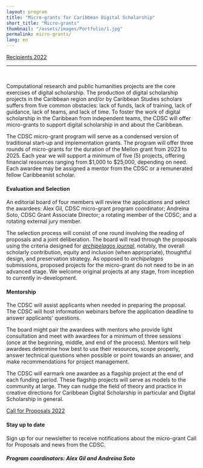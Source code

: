 ```yaml
---
layout: program
title: "Micro-grants for Caribbean Digital Scholarship"
short_title: "Micro-grants"
thumbnail: "/assets/images/Portfolio/1.jpg"
permalink: micro-grants/
lang: en
---
```


<div class="project-demo-btn">
        <a class="btn project-btn" href="{{site.baseurl}}/micro-grants/recipients2022/">Recipients 2022</a>
    </div>
<hr>
<br>
<div class="portfolio-details">
     <p>Computational research and public humanities projects are the core exercises of digital scholarship. The production of digital scholarship projects in the Caribbean region and/or by Caribbean Studies scholars suffers from five common obstacles: lack of funds, lack of training, lack of guidance, lack of teams, and lack of time. To foster the work of digital scholarship in the Caribbean from independent teams, the CDSC will offer micro-grants to support digital scholarship in and about the Caribbean.</p>
    <p>The CDSC micro-grant program will serve as a condensed version of traditional start-up and implementation grants. The program will offer three rounds of micro-grants for the duration of the Mellon grant from 2023 to 2025. Each year we will support a minimum of five (5) projects, offering financial resources ranging from $1,000 to $25,000, depending on need. Each awardee may be assigned a mentor from the CDSC or a remunerated fellow Caribbeanist scholar.</p> 
    <h4>Evaluation and Selection</h4>
    <p>An editorial board of four members will review the applications and select the awardees: Alex Gil, CDSC micro-grant program coordinator; Andreina Soto, CDSC Grant Associate Director; a rotating member of the CDSC; and a rotating external jury member.</p>
    <p>The selection process will consist of one round involving the reading of proposals and a joint deliberation. The board will read through the proposals using the criteria designed for <a href="https://archipelagosjournal.org/reviewers.html" target="_blank"><em>archipelagos journal</em></a>, notably, the overall scholarly contribution, equity and inclusion (when appropriate), thoughtful design, and preservation strategy. As opposed to <em>archipelagos</em> submissions, proposed projects for the micro-grant do not need to be in an advanced stage. We welcome original projects at any stage, from inception to currently in-development.</p>
    <h4>Mentorship</h4>
    <p>The CDSC will assist applicants when needed in preparing the proposal. The CDSC will host information webinars before the application deadline to answer applicants' questions.</p>
    <p>The board might pair the awardees with mentors who provide light consultation and meet with awardees for a minimum of three sessions (once at the beginning, middle, and end of the process). Mentors will help awardees determine how best to use their resources, scope properly, answer technical questions when possible or point towards an answer, and make recommendations for project management.</p>
    <p> The CDSC will earmark one awardee as a flagship project at the end of each funding period. These flagship projects will serve as models to the community at large. They can nudge the field of theory and practice in creative directions for Caribbean Digital Scholarship in particular and Digital Scholarship in general.</p>
    <div class="project-demo-btn">
        <a class="btn project-btn" href="{{site.baseurl}}/micro-grants/cfp2022/">Call for Proposals 2022</a>
    </div>
    <h4>Stay up to date</h4>
    <p>Sign up for our newsletter to receive notifications about the micro-grant Call for Proposals and news from the CDSC.</p>
    <h5>Program coordinators: Alex Gil and Andreina Soto</h5>
</div>

